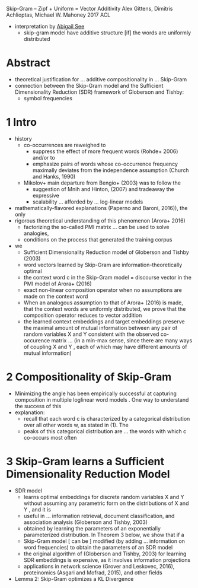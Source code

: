 Skip-Gram – Zipf + Uniform = Vector Additivity
Alex Gittens, Dimitris Achlioptas, Michael W. Mahoney
2017 ACL

* interpretation by [Abigail See](http://www.abigailsee.com/2017/08/30/four-deep-learning-trends-from-acl-2017-part-1.html)
  * skip-gram model have additive structure [if] the words are uniformly
    distributed

# Abstract

* theoretical justification for ... additive compositionality in ... Skip-Gram
* connection between the Skip-Gram model and the
  Sufficient Dimensionality Reduction (SDR) framework of Globerson and Tishby:
  * symbol frequencies

# 1 Intro

* history
  * co-occurrences are reweighed to
    * suppress the effect of more frequent words (Rohde+ 2006) and/or to
    * emphasize pairs of words whose co-occurrence frequency maximally deviates
      from the independence assumption (Church and Hanks, 1990)
  * Mikolov+ main departure from Bengio+ (2003) was to follow the
    * suggestion of Mnih and Hinton, (2007) and tradeaway the expressive
    * scalability ... afforded by ... log-linear models
* mathematically-flavored explanations (Paperno and Baroni, 2016)), the only
* rigorous theoretical understanding of this phenomenon (Arora+ 2016)
  * factorizing the so-called PMI matrix ... can be used to solve analogies,
  * conditions on the process that generated the training corpus
* we
  * Sufficient Dimensionality Reduction model of Globerson and Tishby (2003)
  * word vectors learned by Skip-Gram are information-theoretically optimal
  * the context word c in the Skip-Gram model =
    discourse vector in the PMI model of Arora+ (2016)
  * exact non-linear composition operator when no assumptions are made on the
    context word
  * When an analogous assumption to that of Arora+ (2016) is made, that
    the context words are uniformly distributed, we prove that the
    composition operator reduces to vector addition
  * the learned context embeddings and target embeddings preserve the maximal
    amount of mutual information between any pair of random variables X and Y
    consistent with the observed co-occurence matrix ... (in a min-max sense,
    since there are many ways of coupling X and Y , each of which may have
    different amounts of mutual information)

# 2 Compositionality of Skip-Gram

* Minimizing the angle has been empirically successful at capturing composition
  in multiple loglinear word models . One way to understand the success of this
* explanation:
  * recall that each word c is characterized by a categorical distribution over
    all other words w, as stated in (1). The
  * peaks of this categorical distribution are ... the words with which c
    co-occurs most often

# 3 Skip-Gram learns a Sufficient Dimensionality Reduction Model

* SDR model
  * learns optimal embeddings for discrete random variables X and Y without
    assuming any parametric form on the distributions of X and Y , and it is
  * useful in ... information retrieval, document classification, and
    association analysis (Globerson and Tishby, 2003)
  * obtained by learning the parameters of an exponentially parameterized
    distribution. In Theorem 3 below, we show that if a
  * Skip-Gram model [ can be ] modified (by adding ... information on word
    frequencies) to obtain the parameters of an SDR model
  * the original algorithm of (Globerson and Tishby, 2003) for learning SDR
    embeddings is expensive, as it involves information projections
  * applications in network science (Grover and Leskovec, 2016), proteinomics
    (Asgari and Mofrad, 2015), and other fields
* Lemma 2: Skip-Gram optimizes a KL Divergence
